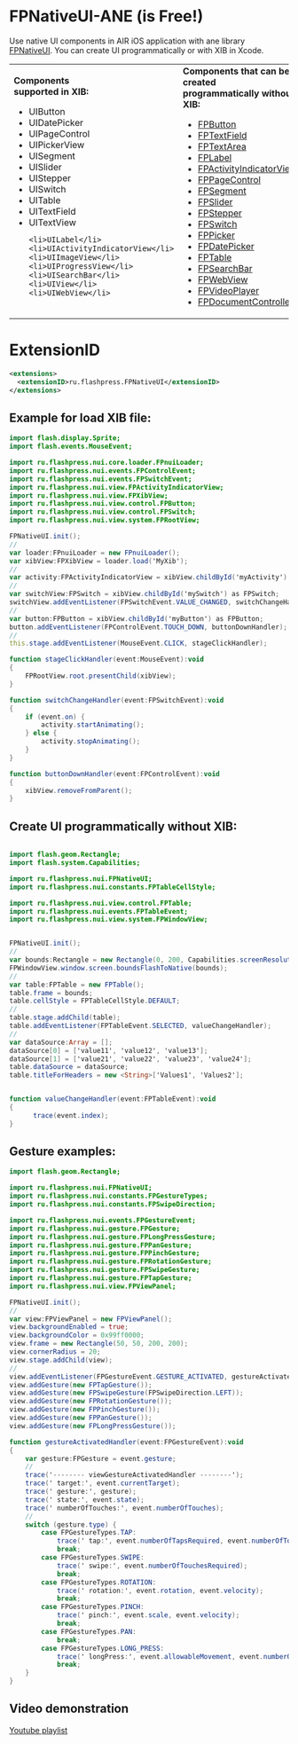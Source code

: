# FPNativeUI-ANE (is Free!)
Use native UI components in AIR iOS application with ane library <a href="http://flashpress.ru/blog/ane/native-ui/?lang=en">FPNativeUI</a>. You can create UI programmatically or with XIB in Xcode.

<table>
<tr>
<td>
<b>Components<br>supported in XIB:</b>
<ul>
	<li>UIButton</li>
	<li>UIDatePicker</li>
	<li>UIPageControl</li>
	<li>UIPickerView</li>
	<li>UISegment</li>
	<li>UISlider</li>
	<li>UIStepper</li>
	<li>UISwitch</li>
	<li>UITable</li>
	<li>UITextField</li>
	<li>UITextView</li>

	<li>UILabel</li>
	<li>UIActivityIndicatorView</li>
	<li>UIImageView</li>
	<li>UIProgressView</li>
	<li>UISearchBar</li>
	<li>UIView</li>
	<li>UIWebView</li>
</ul>
</td>
<td>
<b>Components that can be created<br>programmatically without XIB:</b>
<ul>
	<li><a href="http://flashpress.ru/blog/ane/native-ui/?lang=en#examples:ButtonProgrammatically">FPButton</a></li>
	<li><a href="http://flashpress.ru/blog/ane/native-ui/?lang=en#examples:TextProgrammatically">FPTextField</a></li>
	<li><a href="http://flashpress.ru/blog/ane/native-ui/?lang=en#examples:TextProgrammatically">FPTextArea</a></li>
	<li><a href="http://flashpress.ru/blog/ane/native-ui/?lang=en#examples:TextProgrammatically">FPLabel</a></li>
	<li><a href="http://flashpress.ru/blog/ane/native-ui/?lang=en#examples:ActivityProgrammatically">FPActivityIndicatorView</a></li>
	<li><a href="http://flashpress.ru/blog/ane/native-ui/?lang=en#examples:PageControlProgrammatically">FPPageControl</a></li>
	<li><a href="http://flashpress.ru/blog/ane/native-ui/?lang=en#examples:SegmentProgrammatically">FPSegment</a></li>
	<li><a href="http://flashpress.ru/blog/ane/native-ui/?lang=en#examples:SliderProgrammatically">FPSlider</a></li>
	<li><a href="http://flashpress.ru/blog/ane/native-ui/?lang=en#examples:StepperProgrammatically">FPStepper</a></li>
	<li><a href="http://flashpress.ru/blog/ane/native-ui/?lang=en#examples:SwitchProgrammatically">FPSwitch</a></li>
	<li><a href="http://flashpress.ru/blog/ane/native-ui/?lang=en#examples:PickerProgrammatically">FPPicker</a></li>
	<li><a href="http://flashpress.ru/blog/ane/native-ui/?lang=en#examples:DatePickerProgrammatically">FPDatePicker</a></li>
	<li><a href="http://flashpress.ru/blog/ane/native-ui/?lang=en#examples:TableProgrammatically">FPTable</a></li>
	<li><a href="http://flashpress.ru/blog/ane/native-ui/?lang=en#examples:SearchBarProgrammatically">FPSearchBar</a></li>
	<li><a href="http://flashpress.ru/blog/ane/native-ui/?lang=en#examples:WebViewProgrammatically">FPWebView</a></li>
	<li><a href="http://flashpress.ru/blog/ane/native-ui/?lang=en#examples:VideoPlayerExample">FPVideoPlayer</a></li>
	<li><a href="http://flashpress.ru/blog/ane/native-ui/?lang=en#examples:DocumentTest">FPDocumentController</a></li>
</ul>
</td>

<td>
<b>Supported gestures:</b>
<ul>
	<li>FPTapGesture</li>
	<li>FPSwipeGesture</li>
	<li>FPRotationGesture</li>
	<li>FPPinchGesture</li>
	<li>FPPanGesture</li>
	<li>FPLongPressGesture</li>
</ul>
<a href="https://github.com/flashpress/FPNativeUI/wiki/Gesture-example">Gesture examples</a>.
</td>

</tr>
</table>

# ExtensionID
```xml
<extensions>
  <extensionID>ru.flashpress.FPNativeUI</extensionID>
</extensions>
```

## Example for load XIB file:

```ActionScript
import flash.display.Sprite;
import flash.events.MouseEvent;

import ru.flashpress.nui.core.loader.FPnuiLoader;
import ru.flashpress.nui.events.FPControlEvent;
import ru.flashpress.nui.events.FPSwitchEvent;
import ru.flashpress.nui.view.FPActivityIndicatorView;
import ru.flashpress.nui.view.FPXibView;
import ru.flashpress.nui.view.control.FPButton;
import ru.flashpress.nui.view.control.FPSwitch;
import ru.flashpress.nui.view.system.FPRootView;

FPNativeUI.init();
//
var loader:FPnuiLoader = new FPnuiLoader();
var xibView:FPXibView = loader.load('MyXib');
//
var activity:FPActivityIndicatorView = xibView.childById('myActivity') as FPActivityIndicatorView;
//
var switchView:FPSwitch = xibView.childById('mySwitch') as FPSwitch;
switchView.addEventListener(FPSwitchEvent.VALUE_CHANGED, switchChangeHandler);
//
var button:FPButton = xibView.childById('myButton') as FPButton;
button.addEventListener(FPControlEvent.TOUCH_DOWN, buttonDownHandler);
//
this.stage.addEventListener(MouseEvent.CLICK, stageClickHandler);

function stageClickHandler(event:MouseEvent):void
{
	FPRootView.root.presentChild(xibView);
}

function switchChangeHandler(event:FPSwitchEvent):void
{
	if (event.on) {
		activity.startAnimating();
	} else {
		activity.stopAnimating();
	}
}

function buttonDownHandler(event:FPControlEvent):void
{
	xibView.removeFromParent();
}
```

## Create UI programmatically without XIB:
```ActionScript

import flash.geom.Rectangle;
import flash.system.Capabilities;

import ru.flashpress.nui.FPNativeUI;
import ru.flashpress.nui.constants.FPTableCellStyle;

import ru.flashpress.nui.view.control.FPTable;
import ru.flashpress.nui.events.FPTableEvent;
import ru.flashpress.nui.view.system.FPWindowView;      


FPNativeUI.init();
//
var bounds:Rectangle = new Rectangle(0, 200, Capabilities.screenResolutionX, 400);
FPWindowView.window.screen.boundsFlashToNative(bounds);
//
var table:FPTable = new FPTable();
table.frame = bounds;
table.cellStyle = FPTableCellStyle.DEFAULT;
//
table.stage.addChild(table);
table.addEventListener(FPTableEvent.SELECTED, valueChangeHandler);
//
var dataSource:Array = [];
dataSource[0] = ['value11', 'value12', 'value13'];
dataSource[1] = ['value21', 'value22', 'value23', 'value24'];
table.dataSource = dataSource;
table.titleForHeaders = new <String>['Values1', 'Values2']; 


function valueChangeHandler(event:FPTableEvent):void
{
      trace(event.index);
}
```

## Gesture examples:
```ActionScript
import flash.geom.Rectangle;

import ru.flashpress.nui.FPNativeUI;
import ru.flashpress.nui.constants.FPGestureTypes;
import ru.flashpress.nui.constants.FPSwipeDirection;

import ru.flashpress.nui.events.FPGestureEvent;
import ru.flashpress.nui.gesture.FPGesture;
import ru.flashpress.nui.gesture.FPLongPressGesture;
import ru.flashpress.nui.gesture.FPPanGesture;
import ru.flashpress.nui.gesture.FPPinchGesture;
import ru.flashpress.nui.gesture.FPRotationGesture;
import ru.flashpress.nui.gesture.FPSwipeGesture;
import ru.flashpress.nui.gesture.FPTapGesture;
import ru.flashpress.nui.view.FPViewPanel;

FPNativeUI.init();
//
var view:FPViewPanel = new FPViewPanel();
view.backgroundEnabled = true;
view.backgroundColor = 0x99ff0000;
view.frame = new Rectangle(50, 50, 200, 200);
view.cornerRadius = 20;
view.stage.addChild(view);
//
view.addEventListener(FPGestureEvent.GESTURE_ACTIVATED, gestureActivatedHandler);
view.addGesture(new FPTapGesture());
view.addGesture(new FPSwipeGesture(FPSwipeDirection.LEFT));
view.addGesture(new FPRotationGesture());
view.addGesture(new FPPinchGesture());
view.addGesture(new FPPanGesture());
view.addGesture(new FPLongPressGesture());

function gestureActivatedHandler(event:FPGestureEvent):void
{
    var gesture:FPGesture = event.gesture;
    //
    trace('-------- viewGestureActivatedHandler --------');
    trace(' target:', event.currentTarget);
    trace(' gesture:', gesture);
    trace(' state:', event.state);
    trace(' numberOfTouches:', event.numberOfTouches);
    //
    switch (gesture.type) {
        case FPGestureTypes.TAP:
            trace(' tap:', event.numberOfTapsRequired, event.numberOfTouchesRequired);
            break;
        case FPGestureTypes.SWIPE:
            trace(' swipe:', event.numberOfTouchesRequired);
            break;
        case FPGestureTypes.ROTATION:
            trace(' rotation:', event.rotation, event.velocity);
            break;
        case FPGestureTypes.PINCH:
            trace(' pinch:', event.scale, event.velocity);
            break;
        case FPGestureTypes.PAN:
            break;
        case FPGestureTypes.LONG_PRESS:
            trace(' longPress:', event.allowableMovement, event.numberOfTapsRequired, event.numberOfTouchesRequired);
            break;
    }
}
```


## Video demonstration
<a href="http://www.youtube.com/watch?v=Q4J0oH8fTf0&list=PLw76-mHQ5mheGLkWjIW4pM3tWylz5R_Ct">Youtube playlist</a>
